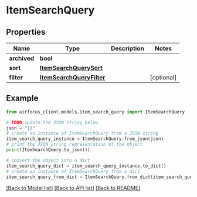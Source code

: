 # ItemSearchQuery


## Properties

Name | Type | Description | Notes
------------ | ------------- | ------------- | -------------
**archived** | **bool** |  | 
**sort** | [**ItemSearchQuerySort**](ItemSearchQuerySort.md) |  | 
**filter** | [**ItemSearchQueryFilter**](ItemSearchQueryFilter.md) |  | [optional] 

## Example

```python
from airfocus_client.models.item_search_query import ItemSearchQuery

# TODO update the JSON string below
json = "{}"
# create an instance of ItemSearchQuery from a JSON string
item_search_query_instance = ItemSearchQuery.from_json(json)
# print the JSON string representation of the object
print(ItemSearchQuery.to_json())

# convert the object into a dict
item_search_query_dict = item_search_query_instance.to_dict()
# create an instance of ItemSearchQuery from a dict
item_search_query_from_dict = ItemSearchQuery.from_dict(item_search_query_dict)
```
[[Back to Model list]](../README.md#documentation-for-models) [[Back to API list]](../README.md#documentation-for-api-endpoints) [[Back to README]](../README.md)


